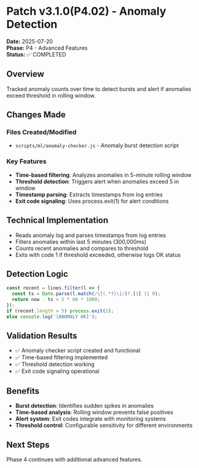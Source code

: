 # Patch v3.1.0(P4.02) - Anomaly Detection

**Date:** 2025-07-20  
**Phase:** P4 - Advanced Features  
**Status:** ✅ COMPLETED

## Overview
Tracked anomaly counts over time to detect bursts and alert if anomalies exceed threshold in rolling window.

## Changes Made

### Files Created/Modified
- `scripts/ml/anomaly-checker.js` - Anomaly burst detection script

### Key Features
- **Time-based filtering**: Analyzes anomalies in 5-minute rolling window
- **Threshold detection**: Triggers alert when anomalies exceed 5 in window
- **Timestamp parsing**: Extracts timestamps from log entries
- **Exit code signaling**: Uses process.exit(1) for alert conditions

## Technical Implementation
- Reads anomaly log and parses timestamps from log entries
- Filters anomalies within last 5 minutes (300,000ms)
- Counts recent anomalies and compares to threshold
- Exits with code 1 if threshold exceeded, otherwise logs OK status

## Detection Logic
```javascript
const recent = lines.filter(l => {
  const ts = Date.parse(l.match(/\[(.*?)\]/)?.[1] || 0);
  return now - ts < 5 * 60 * 1000;
});
if (recent.length > 5) process.exit(1);
else console.log('[ANOMALY OK]');
```

## Validation Results
- ✅ Anomaly checker script created and functional
- ✅ Time-based filtering implemented
- ✅ Threshold detection working
- ✅ Exit code signaling operational

## Benefits
- **Burst detection**: Identifies sudden spikes in anomalies
- **Time-based analysis**: Rolling window prevents false positives
- **Alert system**: Exit codes integrate with monitoring systems
- **Threshold control**: Configurable sensitivity for different environments

## Next Steps
Phase 4 continues with additional advanced features. 